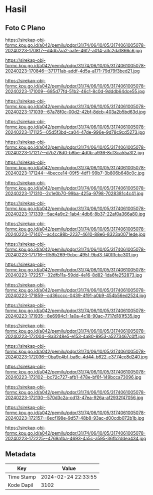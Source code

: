 # Hasil

## Foto C Plano

https://sirekap-obj-formc.kpu.go.id/a042/pemilu/pdpr/31/74/06/10/05/3174061005078-20240223-170817--d4db7aa2-aafe-46f7-a014-a3c2da1866c6.jpg

https://sirekap-obj-formc.kpu.go.id/a042/pemilu/pdpr/31/74/06/10/05/3174061005078-20240223-170846--371711ab-addf-4d5a-a171-79d79f3bed21.jpg

https://sirekap-obj-formc.kpu.go.id/a042/pemilu/pdpr/31/74/06/10/05/3174061005078-20240223-171009--685d77fd-51b2-46c1-8c0d-9dddb64dce55.jpg

https://sirekap-obj-formc.kpu.go.id/a042/pemilu/pdpr/31/74/06/10/05/3174061005078-20240223-171039--67a78f0c-00d2-42bf-8dcb-403a2b5bd63d.jpg

https://sirekap-obj-formc.kpu.go.id/a042/pemilu/pdpr/31/74/06/10/05/3174061005078-20240223-171125--05d5f3bd-ca04-47de-996e-9d78c9cd5273.jpg

https://sirekap-obj-formc.kpu.go.id/a042/pemilu/pdpr/31/74/06/10/05/3174061005078-20240223-171217--d7b278d0-b8be-4d0b-a936-8cf3ca55a3f2.jpg

https://sirekap-obj-formc.kpu.go.id/a042/pemilu/pdpr/31/74/06/10/05/3174061005078-20240223-171244--4becce14-09f5-4df1-99b7-3b806b648c0c.jpg

https://sirekap-obj-formc.kpu.go.id/a042/pemilu/pdpr/31/74/06/10/05/3174061005078-20240223-171310--2c1e0b70-99ba-425a-9798-7028381c4c41.jpg

https://sirekap-obj-formc.kpu.go.id/a042/pemilu/pdpr/31/74/06/10/05/3174061005078-20240223-171339--5ac4a9c2-1ab4-4db6-8b37-22af0a366a80.jpg

https://sirekap-obj-formc.kpu.go.id/a042/pemilu/pdpr/31/74/06/10/05/3174061005078-20240223-171407--ac4cc98b-2237-4610-88e6-8323a0071ede.jpg

https://sirekap-obj-formc.kpu.go.id/a042/pemilu/pdpr/31/74/06/10/05/3174061005078-20240223-171716--ff59b269-9cbc-495f-9bd3-f40fffcbc301.jpg

https://sirekap-obj-formc.kpu.go.id/a042/pemilu/pdpr/31/74/06/10/05/3174061005078-20240223-172257--32dfb11a-59dd-4e16-8d82-1da6fe252873.jpg

https://sirekap-obj-formc.kpu.go.id/a042/pemilu/pdpr/31/74/06/10/05/3174061005078-20240223-171859--cd36cccc-0439-4f91-a0b9-454b56ed2524.jpg

https://sirekap-obj-formc.kpu.go.id/a042/pemilu/pdpr/31/74/06/10/05/3174061005078-20240223-171935--8e6994c1-1a0a-4c18-90ac-7717d181f535.jpg

https://sirekap-obj-formc.kpu.go.id/a042/pemilu/pdpr/31/74/06/10/05/3174061005078-20240223-172004--8a3248e5-e153-4a80-8953-a5273467c0ff.jpg

https://sirekap-obj-formc.kpu.go.id/a042/pemilu/pdpr/31/74/06/10/05/3174061005078-20240223-172036--0ba9c4bf-ba6c-4d44-b622-c3774ce8d240.jpg

https://sirekap-obj-formc.kpu.go.id/a042/pemilu/pdpr/31/74/06/10/05/3174061005078-20240223-172102--bc72c727-afb1-478e-bf6f-149bcca73096.jpg

https://sirekap-obj-formc.kpu.go.id/a042/pemilu/pdpr/31/74/06/10/05/3174061005078-20240223-172130--570d3c2a-cd13-47ea-926a-af2932f47056.jpg

https://sirekap-obj-formc.kpu.go.id/a042/pemilu/pdpr/31/74/06/10/05/3174061005078-20240223-172157--6ecf198e-9d57-48b8-93ac-d00cdb072b1b.jpg

https://sirekap-obj-formc.kpu.go.id/a042/pemilu/pdpr/31/74/06/10/05/3174061005078-20240223-172225--4769a1ba-4693-4a5c-a595-36fb2ddea434.jpg


## Metadata

| Key        | Value               |
| ---------- | ------------------- |
| Time Stamp | 2024-02-24 22:33:55 |
| Kode Dapil | 3102                |



